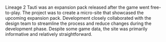 Lineage 2 Tauti was an expansion pack released after the game went free-to-play. The project was to create a micro-site that showcased the upcoming expansion pack. Development closely collaborated with the design team to streamline the process and reduce changes during the development phase. Despite some game data, the site was primarily informative and relatively straightforward.
